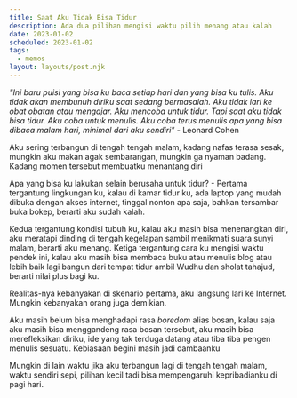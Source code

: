 ```yaml
---
title: Saat Aku Tidak Bisa Tidur
description: Ada dua pilihan mengisi waktu pilih menang atau kalah
date: 2023-01-02
scheduled: 2023-01-02
tags:
  - memos
layout: layouts/post.njk
---
```


*"Ini baru puisi yang bisa ku baca setiap hari dan yang bisa ku tulis. Aku tidak akan membunuh diriku saat sedang bermasalah. Aku tidak lari ke obat obatan atau mengajar. Aku mencoba untuk tidur. Tapi saat aku tidak bisa tidur. Aku coba untuk menulis. Aku coba terus menulis apa yang bisa dibaca malam hari, minimal dari aku sendiri"* - Leonard Cohen

Aku sering terbangun di tengah tengah malam, kadang nafas terasa sesak, mungkin aku makan agak sembarangan, mungkin ga nyaman badang. Kadang momen tersebut membuatku menantang diri

Apa yang bisa ku lakukan selain berusaha untuk tidur? - Pertama tergantung lingkungan ku, kalau di kamar tidur ku, ada laptop yang mudah dibuka dengan akses internet, tinggal nonton apa saja, bahkan tersambar buka bokep, berarti aku sudah kalah. 

Kedua tergantung kondisi tubuh ku, kalau aku masih bisa menenangkan diri, aku meratapi dinding di tengah kegelapan sambil menikmati suara sunyi malam, berarti aku menang. Ketiga tergantung cara ku mengisi waktu pendek ini, kalau aku masih bisa membaca buku atau menulis blog atau lebih baik lagi bangun dari tempat tidur ambil Wudhu dan sholat tahajud, berarti nilai plus bagi ku.

Realitas-nya kebanyakan di skenario pertama, aku langsung lari ke Internet. Mungkin kebanyakan orang juga demikian. 

Aku masih belum bisa menghadapi rasa *boredom* alias bosan, kalau saja aku masih bisa menggandeng rasa bosan tersebut, aku masih bisa merefleksikan diriku, ide yang tak terduga datang atau tiba tiba pengen menulis sesuatu. Kebiasaan begini masih jadi dambaanku

Mungkin di lain waktu jika aku terbangun lagi di tengah tengah malam, waktu sendiri sepi, pilihan kecil tadi bisa mempengaruhi kepribadianku di pagi hari.


